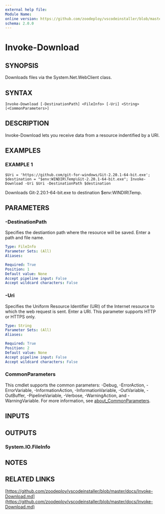 ```yaml
---
external help file:
Module Name:
online version: https://github.com/zoodeploy/vscodeinstaller/blob/master/docs/Invoke-Download.md
schema: 2.0.0
---
```


# Invoke-Download

## SYNOPSIS
Downloads files via the System.Net.WebClient class.

## SYNTAX

```
Invoke-Download [-DestinationPath] <FileInfo> [-Uri] <String> [<CommonParameters>]
```

## DESCRIPTION
Invoke-Download lets you receive data from a resource indentified by a URI.

## EXAMPLES

### EXAMPLE 1
```
$Uri = 'https://github.com/git-for-windows/Git-2.20.1-64-bit.exe'; $destination = "$env:WINDIR\Temp\Git-2.20.1-64-bit.exe"; Invoke-Download -Uri $Uri -DestinationPath $destination
```

Downloads Git-2.20.1-64-bit.exe to destination $env:WINDIR\Temp.

## PARAMETERS

### -DestinationPath
Specifies the destiantion path where the resource will be saved.
Enter a path and file name.

```yaml
Type: FileInfo
Parameter Sets: (All)
Aliases:

Required: True
Position: 1
Default value: None
Accept pipeline input: False
Accept wildcard characters: False
```

### -Uri
Specifies the Uniform Resource Identifier (URI) of the Internet resource to which the web request is sent.
Enter a URI.
This parameter supports HTTP or HTTPS only.

```yaml
Type: String
Parameter Sets: (All)
Aliases:

Required: True
Position: 2
Default value: None
Accept pipeline input: False
Accept wildcard characters: False
```

### CommonParameters
This cmdlet supports the common parameters: -Debug, -ErrorAction, -ErrorVariable, -InformationAction, -InformationVariable, -OutVariable, -OutBuffer, -PipelineVariable, -Verbose, -WarningAction, and -WarningVariable. For more information, see [about_CommonParameters](http://go.microsoft.com/fwlink/?LinkID=113216).

## INPUTS

## OUTPUTS

### System.IO.FileInfo
## NOTES

## RELATED LINKS

[https://github.com/zoodeploy/vscodeinstaller/blob/master/docs/Invoke-Download.md](https://github.com/zoodeploy/vscodeinstaller/blob/master/docs/Invoke-Download.md)

